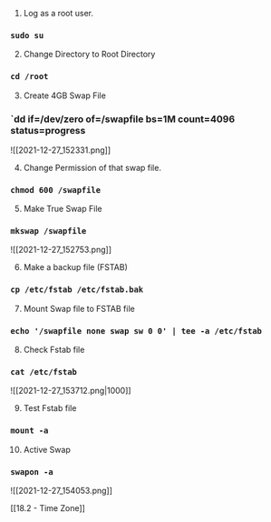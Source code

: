 1. Log as a root user.

### `sudo su`

2. Change Directory to Root Directory

### `cd /root`

3. Create 4GB Swap File

### `dd if=/dev/zero of=/swapfile bs=1M count=4096 status=progress

![[2021-12-27_152331.png]]

4. Change Permission of that swap file.

### `chmod 600 /swapfile`

5. Make True Swap File

### `mkswap /swapfile`

![[2021-12-27_152753.png]]

6. Make a backup file (FSTAB)

### `cp /etc/fstab /etc/fstab.bak`

7. Mount Swap file to FSTAB file

### `echo '/swapfile none swap sw 0 0' | tee -a /etc/fstab`

8. Check Fstab file

### `cat /etc/fstab`

![[2021-12-27_153712.png|1000]]

9. Test Fstab file

### `mount -a`

10. Active Swap

### `swapon -a`

![[2021-12-27_154053.png]]


[[18.2 - Time Zone]]
